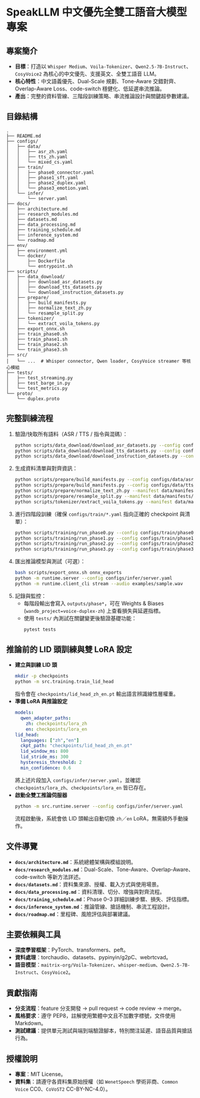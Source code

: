 # SpeakLLM 中文優先全雙工語音大模型專案

## 專案簡介
- **目標**：打造以 `Whisper Medium`、`Voila-Tokenizer`、`Qwen2.5-7B-Instruct`、`CosyVoice2` 為核心的中文優先、支援英文、全雙工語音 LLM。
- **核心特性**：中文語義優先、Dual-Scale 規劃、Tone-Aware 交錯對齊、Overlap-Aware Loss、code-switch 穩健化、低延遲串流推論。
- **產出**：完整的資料管線、三階段訓練策略、串流推論設計與關鍵超參數建議。

## 目錄結構
```text
.
├── README.md
├── configs/
│   ├── data/
│   │   ├── asr_zh.yaml
│   │   ├── tts_zh.yaml
│   │   └── mixed_cs.yaml
│   ├── train/
│   │   ├── phase0_connector.yaml
│   │   ├── phase1_sft.yaml
│   │   ├── phase2_duplex.yaml
│   │   └── phase3_emotion.yaml
│   └── infer/
│       └── server.yaml
├── docs/
│   ├── architecture.md
│   ├── research_modules.md
│   ├── datasets.md
│   ├── data_processing.md
│   ├── training_schedule.md
│   ├── inference_system.md
│   └── roadmap.md
├── env/
│   ├── environment.yml
│   └── docker/
│       ├── Dockerfile
│       └── entrypoint.sh
├── scripts/
│   ├── data_download/
│   │   ├── download_asr_datasets.py
│   │   ├── download_tts_datasets.py
│   │   └── download_instruction_datasets.py
│   ├── prepare/
│   │   ├── build_manifests.py
│   │   ├── normalize_text_zh.py
│   │   └── resample_split.py
│   ├── tokenizer/
│   │   └── extract_voila_tokens.py
│   ├── export_onnx.sh
│   ├── train_phase0.sh
│   ├── train_phase1.sh
│   ├── train_phase2.sh
│   └── train_phase3.sh
├── src/
│   └── ...  # Whisper connector, Qwen loader, CosyVoice streamer 等核心模組
├── tests/
│   ├── test_streaming.py
│   ├── test_barge_in.py
│   └── test_metrics.py
└── proto/
    └── duplex.proto
```

## 完整訓練流程
1. 驗證/快取所有語料（ASR / TTS / 指令與混碼）：
   ```bash
   python scripts/data_download/download_asr_datasets.py --config configs/data/asr_zh.yaml
   python scripts/data_download/download_tts_datasets.py --config configs/data/tts_zh.yaml
   python scripts/data_download/download_instruction_datasets.py --config configs/data/mixed_cs.yaml
   ```
2. 生成資料清單與對齊資訊：
   ```bash
   python scripts/prepare/build_manifests.py --config configs/data/asr_zh.yaml --output data/manifests/asr_train.jsonl
   python scripts/prepare/build_manifests.py --config configs/data/tts_zh.yaml --output data/manifests/tts_train.jsonl
   python scripts/prepare/normalize_text_zh.py --manifest data/manifests/asr_train.jsonl --output data/manifests/asr_train_normalized.jsonl --conversion t2s
   python scripts/prepare/resample_split.py --manifest data/manifests/asr_train_normalized.jsonl --output_dir data/resampled --target_sr 16000 --vad
   python scripts/tokenizer/extract_voila_tokens.py --manifest data/manifests/tts_train.jsonl --output data/manifests/tts_voila_codes.jsonl --checkpoint maitrix-org/Voila-Tokenizer
   ```
3. 進行四階段訓練（確保 `configs/train/*.yaml` 指向正確的 checkpoint 與清單）：
   ```bash
   python scripts/training/run_phase0.py --config configs/train/phase0_connector.yaml
   python scripts/training/run_phase1.py --config configs/train/phase1_sft.yaml
   python scripts/training/run_phase2.py --config configs/train/phase2_duplex.yaml
   python scripts/training/run_phase3.py --config configs/train/phase3_emotion.yaml
   ```
4. 匯出推論模型與測試（可選）：
   ```bash
   bash scripts/export_onnx.sh onnx_exports
   python -m runtime.server --config configs/infer/server.yaml
   python -m runtime.client_cli stream --audio examples/sample.wav
   ```
5. 記錄與監控：
   - 每階段輸出會寫入 `outputs/phase*`，可在 Weights & Biases (`wandb_project=voice-duplex-zh`) 上查看損失與延遲指標。
   - 使用 `tests/` 內測試在關鍵變更後驗證基礎功能：
     ```bash
     pytest tests
     ```

## 推論前的 LID 頭訓練與雙 LoRA 設定
- **建立與訓練 LID 頭**
  ```bash
  mkdir -p checkpoints
  python -m src.training.train_lid_head
  ```
  指令會在 `checkpoints/lid_head_zh_en.pt` 輸出語言辨識線性層權重。
- **準備 LoRA 與推論設定**
  ```yaml
  models:
    qwen_adapter_paths:
      zh: checkpoints/lora_zh
      en: checkpoints/lora_en
  lid_head:
    languages: ["zh","en"]
    ckpt_path: "checkpoints/lid_head_zh_en.pt"
    lid_window_ms: 800
    lid_stride_ms: 300
    hysteresis_threshold: 2
    min_confidence: 0.6
  ```
  將上述片段加入 `configs/infer/server.yaml`，並確認 `checkpoints/lora_zh`、`checkpoints/lora_en` 皆已存在。
- **啟動全雙工推論伺服器**
  ```bash
  python -m src.runtime.server --config configs/infer/server.yaml
  ```
  流程啟動後，系統會依 LID 頭輸出自動切換 `zh`／`en` LoRA，無需額外手動操作。

## 文件導覽
- **`docs/architecture.md`**：系統總體架構與模組說明。
- **`docs/research_modules.md`**：Dual-Scale、Tone-Aware、Overlap-Aware、code-switch 等新方法詳述。
- **`docs/datasets.md`**：資料集來源、授權、載入方式與使用場景。
- **`docs/data_processing.md`**：資料清理、切分、增強與對齊流程。
- **`docs/training_schedule.md`**：Phase 0–3 詳細訓練步驟、損失、評估指標。
- **`docs/inference_system.md`**：推論管線、搶話機制、串流工程設計。
- **`docs/roadmap.md`**：里程碑、風險評估與部署建議。

## 主要依賴與工具
- **深度學習框架**：PyTorch、transformers、peft。
- **資料處理**：torchaudio、datasets、pypinyin/g2pC、webrtcvad。
- **語音模型**：`maitrix-org/Voila-Tokenizer`、`whisper-medium`、`Qwen2.5-7B-Instruct`、`CosyVoice2`。

## 貢獻指南
- **分支流程**：feature 分支開發 → pull request → code review → merge。
- **風格要求**：遵守 PEP8，註解使用繁體中文且不加數字標號，文件使用 Markdown。
- **測試建議**：提供單元測試與端到端驗證腳本，特別關注延遲、語音品質與搶話行為。

## 授權說明
- **專案**：MIT License。
- **資料集**：請遵守各資料集原始授權（如 `WenetSpeech` 學術非商、`Common Voice` CC0、`CoVoST2` CC-BY-NC-4.0）。

